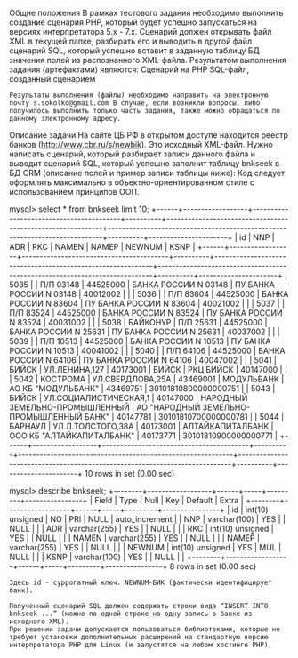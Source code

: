 Общие положения
	В рамках тестового задания необходимо выполнить создание сценария PHP, который будет успешно запускаться на версиях интерпретатора 5.x - 7.x. Сценарий должен открывать файл XML в текущей папке, разбирать его и выводить в другой файл сценарий SQL, который успешно вставит в заданную таблицу БД значения полей из распознанного XML-файла.
 Результатом выполнения задания (артефактами) являются:
Сценарий на PHP
SQL-файл, созданный сценарием

	Результаты выполнения (файлы) необходимо направить на электронную почту s.sokolko@gmail.com В случае, если возникли вопросы, либо получилось выполнить только часть задания, также можно обращаться по данному электронному адресу.
Описание задачи
	На сайте ЦБ РФ в открытом доступе находится реестр банков (http://www.cbr.ru/s/newbik). Это исходный XML-файл. Нужно написать сценарий, который разбирает записи данного файла и выводит сценарий SQL, который успешно заполнит таблицу bnkseek в БД CRM (описание полей и пример записи таблицы ниже):
	Код следует оформлять максимально в объектно-ориентированном стиле с использованием принципов ООП.

mysql> select * from bnkseek limit 10;
+------+------------------+-----------------------------------------+----------+------------------------------------------------------------+----------------------------------------------------------------------------+----------+----------------------+
| id   | NNP              | ADR                                     | RKC      | NAMEN                                                      | NAMEP                                                                      | NEWNUM   | KSNP                 |
+------+------------------+-----------------------------------------+----------+------------------------------------------------------------+----------------------------------------------------------------------------+----------+----------------------+
| 5035 |                  | П/П 03148                               | 44525000 | БАНКА РОССИИ N 03148                                       | ПУ БАНКА РОССИИ N 03148                                                    | 40012002 |                      |
| 5036 |                  | П/П 83604                               | 44525000 | БАНКА РОССИИ N 83604                                       | ПУ БАНКА РОССИИ N 83604                                                    | 40021002 |                      |
| 5037 |                  | П/П 83524                               | 44525000 | БАНКА РОССИИ N 83524                                       | ПУ БАНКА РОССИИ N 83524                                                    | 40031002 |                      |
| 5038 | БАЙКОНУР         | П/П 25631                               | 44525000 | БАНКА РОССИИ N 25631                                       | ПУ БАНКА РОССИИ N 25631                                                    | 40037002 |                      |
| 5039 |                  | П/П 10513                               | 44525000 | БАНКА РОССИИ N 10513                                       | ПУ БАНКА РОССИИ N 10513                                                    | 40041002 |                      |
| 5040 |                  | П/П 64106                               | 44525000 | БАНКА РОССИИ N 64106                                       | ПУ БАНКА РОССИИ N 64106                                                    | 40047002 |                      |
| 5041 | БИЙСК            | УЛ.ЛЕНИНА,127                           | 40173001 | БИЙСК                                                      | РКЦ БИЙСК                                                                  | 40147000 |                      |
| 5042 | КОСТРОМА         | УЛ.СВЕРДЛОВА,25А                        | 43469001 | МОДУЛЬБАНК                                                 | АО КБ "МОДУЛЬБАНК"                                                         | 43469751 | 30101810800000000751 |
| 5043 | БИЙСК            | УЛ.СОЦИАЛИСТИЧЕСКАЯ,1                   | 40147000 | НАРОДНЫЙ ЗЕМЕЛЬНО-ПРОМЫШЛЕННЫЙ                             | АО "НАРОДНЫЙ ЗЕМЕЛЬНО-ПРОМЫШЛЕННЫЙ БАНК"                                   | 40147781 | 30101810700000000781 |
| 5044 | БАРНАУЛ          | УЛ.Л.ТОЛСТОГО,38А                       | 40173001 | АЛТАЙКАПИТАЛБАНК                                           | ООО КБ "АЛТАЙКАПИТАЛБАНК"                                                  | 40173771 | 30101810900000000771 |
+------+------------------+-----------------------------------------+----------+------------------------------------------------------------+----------------------------------------------------------------------------+----------+----------------------+
10 rows in set (0.00 sec)

mysql> describe bnkseek;
+--------+------------------+------+-----+---------+----------------+
| Field  | Type             | Null | Key | Default | Extra          |
+--------+------------------+------+-----+---------+----------------+
| id     | int(10) unsigned | NO   | PRI | NULL    | auto_increment |
| NNP    | varchar(100)     | YES  |     | NULL    |                |
| ADR    | varchar(255)     | YES  |     | NULL    |                |
| RKC    | int(10) unsigned | YES  |     | NULL    |                |
| NAMEN  | varchar(255)     | YES  |     | NULL    |                |
| NAMEP  | varchar(255)     | YES  |     | NULL    |                |
| NEWNUM | int(10) unsigned | YES  | MUL | NULL    |                |
| KSNP   | varchar(100)     | YES  |     | NULL    |                |
+--------+------------------+------+-----+---------+----------------+
8 rows in set (0.00 sec)

	Здесь id - суррогатный ключ. NEWNUM-БИК (фактически идентифицирует банк).

	Полученный сценарий SQL должен содержать строки вида “INSERT INTO bnkseek ...” (можно по одной строке на одну запись о банке из исходного XML).
	При решении задачи допускается пользоваться библиотеками, которые не требуют установки дополнительных расширений на стандартную версию интерпретатора PHP для Linux (и запустятся на любом хостинге PHP),


